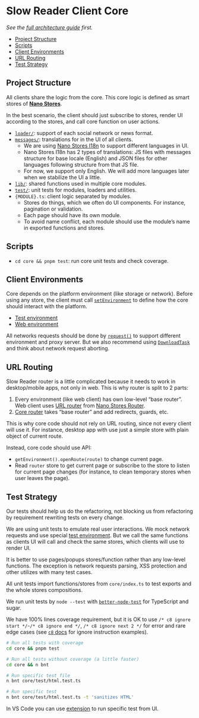 # Slow Reader Client Core

_See the [full architecture guide](../README.md) first._

- [Project Structure](#project-structure)
- [Scripts](#scripts)
- [Client Environments](#client-environments)
- [URL Routing](#url-routing)
- [Test Strategy](#test-strategy)

## Project Structure

All clients share the logic from the core. This core logic is defined as smart stores of **[Nano Stores](https://github.com/nanostores/nanostores)**.

In the best scenario, the client should just subscribe to stores, render UI according to the stores, and call core function on user actions.

- [`loader/`](./loader/): support of each social network or news format.
- [`messages/`](./messages/): translations for in the UI of all clients.
  - We are using [Nano Stores I18n](https://github.com/nanostores/i18n) to
    support different languages in UI.
  - Nano Stores I18n has 2 types of translations: JS files with messages structure for base locale (English) and JSON files for other languages following structure from that JS file.
  - For now, we support only English. We will add more languages later when we stabilize the UI a little.
- [`lib/`](./lib/): shared functions used in multiple core modules.
- [`test/`](./test/): unit tests for modules, loaders and utilities.
- `{MODULE}.ts`: client logic separated by modules.
  - Stores do things, which we often do UI components. For instance, pagination or validation.
  - Each page should have its own module.
  - To avoid name conflict, each module should use the module’s name in exported functions and stores.

## Scripts

- `cd core && pnpm test`: run core unit tests and check coverage.

## Client Environments

Core depends on the platform environment (like storage or network). Before using any store, the client must call [`setEnvironment`](./environment.ts) to define how the core should interact with the platform.

- [Test environment](./test/utils.ts)
- [Web environment](../web/main/environment.ts)

All networks requests should be done by [`request()`](./request.ts) to support different environment and proxy server. But we also recommend using [`DownloadTask`](./download.ts) and think about network request aborting.

## URL Routing

Slow Reader router is a little complicated because it needs to work in desktop/mobile apps, not only in web. This is why router is split to 2 parts:

1. Every environment (like web client) has own low-level “base router”. Web client uses [URL router](../web/stores/router.ts) from [Nano Stores Router](https://github.com/nanostores/router).
2. [Core router](./router.ts) takes “base router” and add redirects, guards, etc.

This is why core code should not rely on URL routing, since not every client will use it. For instance, desktop app with use just a simple store with plain object of current route.

Instead, core code should use API:

- `getEnvironment().openRoute(route)` to change current page.
- Read `router` store to get current page or subscribe to the store to listen for current page changes (for instance, to clean temporary stores when user leaves the page).

## Test Strategy

Our tests should help us do the refactoring, not blocking us from refactoring by requirement rewriting tests on every change.

We are using unit tests to emulate real user interactions. We mock network requests and use special [test environment](./test/utils.ts). But we call the same functions as clients UI will call and check the same stores, which clients will use to render UI.

It is better to use pages/popups stores/function rather than any low-level functions. The exception is network requests parsing, XSS protection and other utilizes with many test cases.

All unit tests import functions/stores from `core/index.ts` to test exports and the whole stores compositions.

We run unit tests by `node --test` with [`better-node-test`](https://github.com/ai/better-node-test) for TypeScript and sugar.

We have 100% lines coverage requirement, but it is OK to use `/* c8 ignore start */`-`/* c8 ignore end */`, `/* c8 ignore next 2 */` for error and rare edge cases (see [`c8` docs](https://github.com/bcoe/c8) for ignore instruction examples).

```sh
# Run all tests with coverage
cd core && pnpm test

# Run all tests without coverage (a little faster)
cd core && n bnt

# Run specific test file
n bnt core/test/html.test.ts

# Run specific test
n bnt core/test/html.test.ts -t 'sanitizes HTML'
```

In VS Code you can use [extension](https://marketplace.visualstudio.com/items?itemName=connor4312.nodejs-testing) to run specific test from UI.

